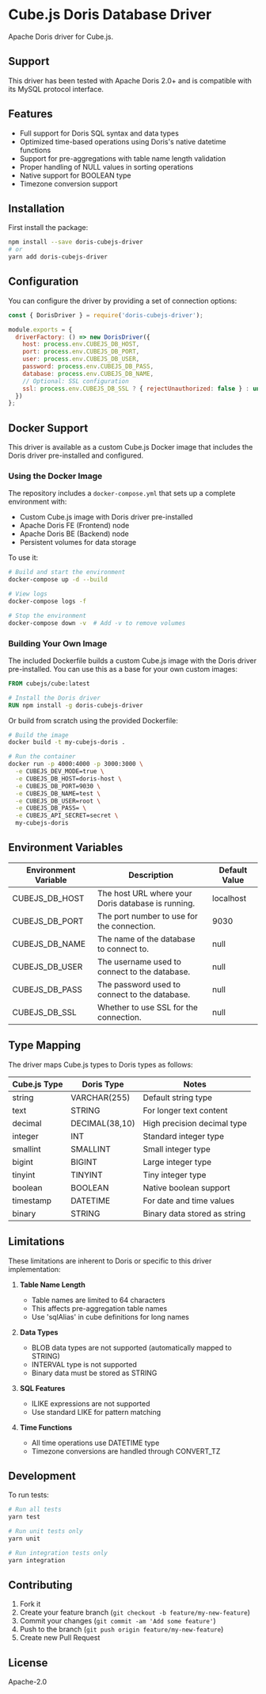 # Cube.js Doris Database Driver

Apache Doris driver for Cube.js.

## Support

This driver has been tested with Apache Doris 2.0+ and is compatible with its MySQL protocol interface.

## Features

- Full support for Doris SQL syntax and data types
- Optimized time-based operations using Doris's native datetime functions
- Support for pre-aggregations with table name length validation
- Proper handling of NULL values in sorting operations
- Native support for BOOLEAN type
- Timezone conversion support

## Installation

First install the package:

```bash
npm install --save doris-cubejs-driver
# or
yarn add doris-cubejs-driver
```

## Configuration

You can configure the driver by providing a set of connection options:

```javascript
const { DorisDriver } = require('doris-cubejs-driver');

module.exports = {
  driverFactory: () => new DorisDriver({
    host: process.env.CUBEJS_DB_HOST,
    port: process.env.CUBEJS_DB_PORT,
    user: process.env.CUBEJS_DB_USER,
    password: process.env.CUBEJS_DB_PASS,
    database: process.env.CUBEJS_DB_NAME,
    // Optional: SSL configuration
    ssl: process.env.CUBEJS_DB_SSL ? { rejectUnauthorized: false } : undefined,
  })
};
```

## Docker Support

This driver is available as a custom Cube.js Docker image that includes the Doris driver pre-installed and configured.

### Using the Docker Image

The repository includes a `docker-compose.yml` that sets up a complete environment with:
- Custom Cube.js image with Doris driver pre-installed
- Apache Doris FE (Frontend) node
- Apache Doris BE (Backend) node
- Persistent volumes for data storage

To use it:

```bash
# Build and start the environment
docker-compose up -d --build

# View logs
docker-compose logs -f

# Stop the environment
docker-compose down -v  # Add -v to remove volumes
```

### Building Your Own Image

The included Dockerfile builds a custom Cube.js image with the Doris driver pre-installed. You can use this as a base for your own custom images:

```dockerfile
FROM cubejs/cube:latest

# Install the Doris driver
RUN npm install -g doris-cubejs-driver
```

Or build from scratch using the provided Dockerfile:

```bash
# Build the image
docker build -t my-cubejs-doris .

# Run the container
docker run -p 4000:4000 -p 3000:3000 \
  -e CUBEJS_DEV_MODE=true \
  -e CUBEJS_DB_HOST=doris-host \
  -e CUBEJS_DB_PORT=9030 \
  -e CUBEJS_DB_NAME=test \
  -e CUBEJS_DB_USER=root \
  -e CUBEJS_DB_PASS= \
  -e CUBEJS_API_SECRET=secret \
  my-cubejs-doris
```

## Environment Variables

| Environment Variable | Description                                                                           | Default Value |
|--------------------|---------------------------------------------------------------------------------------|---------------|
| CUBEJS_DB_HOST     | The host URL where your Doris database is running.                                    | localhost     |
| CUBEJS_DB_PORT     | The port number to use for the connection.                                            | 9030          |
| CUBEJS_DB_NAME     | The name of the database to connect to.                                               | null          |
| CUBEJS_DB_USER     | The username used to connect to the database.                                         | null          |
| CUBEJS_DB_PASS     | The password used to connect to the database.                                         | null          |
| CUBEJS_DB_SSL      | Whether to use SSL for the connection.                                                | null          |

## Type Mapping

The driver maps Cube.js types to Doris types as follows:

| Cube.js Type | Doris Type     | Notes                                    |
|--------------|----------------|------------------------------------------|
| string       | VARCHAR(255)   | Default string type                      |
| text         | STRING         | For longer text content                  |
| decimal      | DECIMAL(38,10) | High precision decimal type              |
| integer      | INT           | Standard integer type                    |
| smallint     | SMALLINT      | Small integer type                       |
| bigint       | BIGINT        | Large integer type                       |
| tinyint      | TINYINT       | Tiny integer type                        |
| boolean      | BOOLEAN       | Native boolean support                   |
| timestamp    | DATETIME      | For date and time values                 |
| binary       | STRING        | Binary data stored as string             |

## Limitations

These limitations are inherent to Doris or specific to this driver implementation:

1. **Table Name Length**
   - Table names are limited to 64 characters
   - This affects pre-aggregation table names
   - Use 'sqlAlias' in cube definitions for long names

2. **Data Types**
   - BLOB data types are not supported (automatically mapped to STRING)
   - INTERVAL type is not supported
   - Binary data must be stored as STRING

3. **SQL Features**
   - ILIKE expressions are not supported
   - Use standard LIKE for pattern matching

4. **Time Functions**
   - All time operations use DATETIME type
   - Timezone conversions are handled through CONVERT_TZ

## Development

To run tests:

```bash
# Run all tests
yarn test

# Run unit tests only
yarn unit

# Run integration tests only
yarn integration
```

## Contributing

1. Fork it
2. Create your feature branch (`git checkout -b feature/my-new-feature`)
3. Commit your changes (`git commit -am 'Add some feature'`)
4. Push to the branch (`git push origin feature/my-new-feature`)
5. Create new Pull Request

## License

Apache-2.0